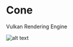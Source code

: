 # Cone
Vulkan Rendering Engine

![alt text](https://i.giphy.com/media/fVkybpiQOz9muyStgr/giphy.webp)
